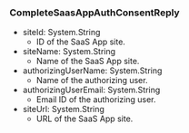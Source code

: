 ### CompleteSaasAppAuthConsentReply
- siteId: System.String
  - ID of the SaaS App site.
- siteName: System.String
  - Name of the SaaS App site.
- authorizingUserName: System.String
  - Name of the authorizing user.
- authorizingUserEmail: System.String
  - Email ID of the authorizing user.
- siteUrl: System.String
  - URL of the SaaS App site.
